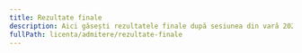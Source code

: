 ```yaml
---
title: Rezultate finale
description: Aici găsești rezultatele finale după sesiunea din vară 2021!
fullPath: licenta/admitere/rezultate-finale
---
```

